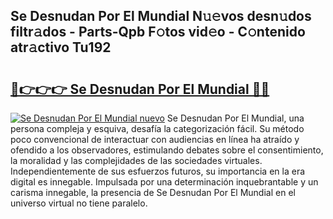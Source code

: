 ## Se Desnudan Por El Mundial N𝚞𝚎vos desn𝚞dos filtr𝚊dos - Parts-Qpb F𝚘tos vid𝚎o - C𝚘ntenido atr𝚊ctivo Tu192

# <h2><a href="http://mbavh7.tromn.icu/?c=Se+Desnudan+Por+El+Mundial">🔗👉👉👉 Se Desnudan Por El Mundial 🔗🔗</a></h2>

[![Se Desnudan Por El Mundial nuevo](https://i.imgur.com/pEAQMta.gif)](http://mbavh7.tromn.icu/?c=Se+Desnudan+Por+El+Mundial)
Se Desnudan Por El Mundial, una persona compleja y esquiva, desafía la categorización fácil. Su método poco convencional de interactuar con audiencias en línea ha atraído y ofendido a los observadores, estimulando debates sobre el consentimiento, la moralidad y las complejidades de las sociedades virtuales. Independientemente de sus esfuerzos futuros, su importancia en la era digital es innegable. Impulsada por una determinación inquebrantable y un carisma innegable, la presencia de Se Desnudan Por El Mundial en el universo virtual no tiene paralelo.
